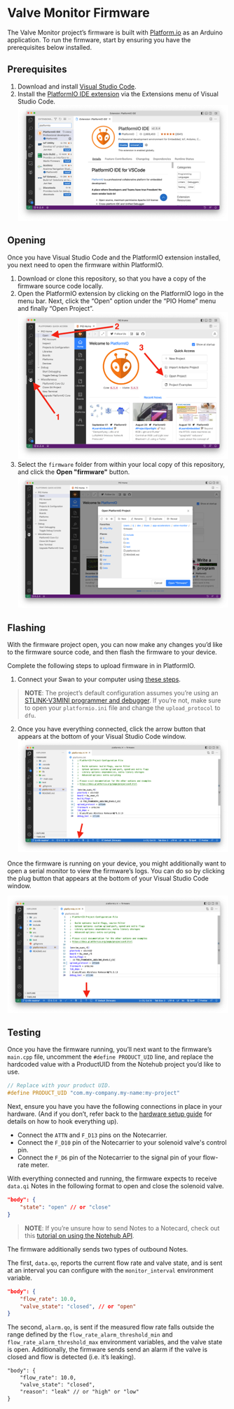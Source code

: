 # Valve Monitor Firmware

The Valve Monitor project’s firmware is built with [Platform.io](https://platformio.org/) 
as an Arduino application. To run the firmware, start by ensuring you have 
the prerequisites below installed.

## Prerequisites

1. Download and install [Visual Studio Code](https://code.visualstudio.com/).
1. Install the [PlatformIO IDE extension](https://marketplace.visualstudio.com/items?itemName=platformio.platformio-ide)
via the Extensions menu of Visual Studio Code.
![Visual Studio Code extensions menu with a search of "platformio"](../images/platformio-extension.png)

## Opening

Once you have Visual Studio Code and the PlatformIO extension installed, you next need
to open the firmware within PlatformIO.

1. Download or clone this repository, so that you have a copy of the firmware source
code locally.
1. Open the PlatformIO extension by clicking on the PlatformIO logo in the menu bar. Next,
click the “Open” option under the “PIO Home” menu  and finally “Open Project”.
![Instructions on how to open a project in PlatformIO](../images/platformio-open-project.png)
1. Select the `firmware` folder from within your local copy of this repository,
and click the **Open "firmware"** button.
![How to open the firmware folder in PlatformIO](../images/platformio-open-firmware.png)

## Flashing

With the firmware project open, you can now make any changes you’d like to the firmware
source code, and then flash the firmware to your device.

Complete the following steps to upload firmware in in PlatformIO.

1. Connect your Swan to your computer using [these steps](https://dev.blues.io/quickstart/swan-quickstart/#programming-swan-platformio).

> **NOTE**: The project’s default configuration assumes you’re using an
[STLINK-V3MINI programmer and debugger](https://shop.blues.io/products/stlink-v3mini).
If you’re not, make sure to open your `platformio.ini` file and change the `upload_protocol`
to `dfu`.

2. Once you have everything connected, click the arrow button that appears at the
bottom of your Visual Studio Code window.
![Uploading firmware in PlatformIO](../images/platformio-upload.png)

Once the firmware is running on your device, you might additionally want to open a serial
monitor to view the firmware’s logs. You can do so by clicking the plug button that appears
at the bottom of your Visual Studio Code window.

![Opening a serial monitor in PlatformIO](../images/platformio-serial-monitor.png)

## Testing

Once you have the firmware running, you’ll next want to the firmware’s `main.cpp` file,
uncomment the `#define PRODUCT_UID` line, and replace the hardcoded value with
a ProductUID from the Notehub project you’d like to use.

```C
// Replace with your product UID.
#define PRODUCT_UID "com.my-company.my-name:my-project"
```

Next, ensure you have you have the following connections in place in your hardware.
(And if you don’t, refer back to the [hardware setup guide](../#hardware) for details
on how to hook everything up).

- Connect the `ATTN` and `F_D13` pins on the Notecarrier.
- Connect the `F_D10` pin of the Notecarrier to your solenoid valve's control pin.
- Connect the `F_D6` pin of the Notecarrier to the signal pin of your flow-rate
meter.

With everything connected and running, the firmware expects to receive `data.qi`
Notes in the following format to open and close the solenoid valve.

```json
"body": {
    "state": "open" // or "close"
}
```

> **NOTE**: If you’re unsure how to send Notes to a Notecard, check out this
[tutorial on using the Notehub API](https://dev.blues.io/guides-and-tutorials/using-the-notehub-api/).

The firmware additionally sends two types of outbound Notes.

The first, `data.qo`, reports the current flow rate and valve state, and is sent
at an interval you can configure with the `monitor_interval` environment variable.

```json
"body": {
    "flow_rate": 10.0,
    "valve_state": "closed", // or "open"
}
```

The second, `alarm.qo`, is sent if the measured flow rate falls outside the range
defined by the `flow_rate_alarm_threshold_min` and `flow_rate_alarm_threshold_max` 
environment variables, and the valve state is open. Additionally, the firmware sends
send an alarm if the valve is closed and flow is detected (i.e. it’s leaking).

```
"body": {
    "flow_rate": 10.0,
    "valve_state": "closed",
    "reason": "leak" // or "high" or "low"
}
```